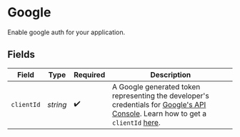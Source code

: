 # Google

Enable google auth for your application.


## Fields

| Field                                                                                                                                                                                                                                                                                                    | Type                                                                                                                                                                                                                                                                                                     | Required                                                                                                                                                                                                                                                                                                 | Description                                                                                                                                                                                                                                                                                              |
| -------------------------------------------------------------------------------------------------------------------------------------------------------------------------------------------------------------------------------------------------------------------------------------------------------- | -------------------------------------------------------------------------------------------------------------------------------------------------------------------------------------------------------------------------------------------------------------------------------------------------------- | -------------------------------------------------------------------------------------------------------------------------------------------------------------------------------------------------------------------------------------------------------------------------------------------------------- | -------------------------------------------------------------------------------------------------------------------------------------------------------------------------------------------------------------------------------------------------------------------------------------------------------- |
| `clientId`                                                                                                                                                                                                                                                                                               | *string*                                                                                                                                                                                                                                                                                                 | :heavy_check_mark:                                                                                                                                                                                                                                                                                       | A Google generated token representing the developer's credentials for [Google's API Console](https://console.cloud.google.com/apis/dashboard?pli=1&project=discourse-login-388921). Learn how to get a `clientId` [here](https://developers.google.com/identity/gsi/web/guides/get-google-api-clientid). |